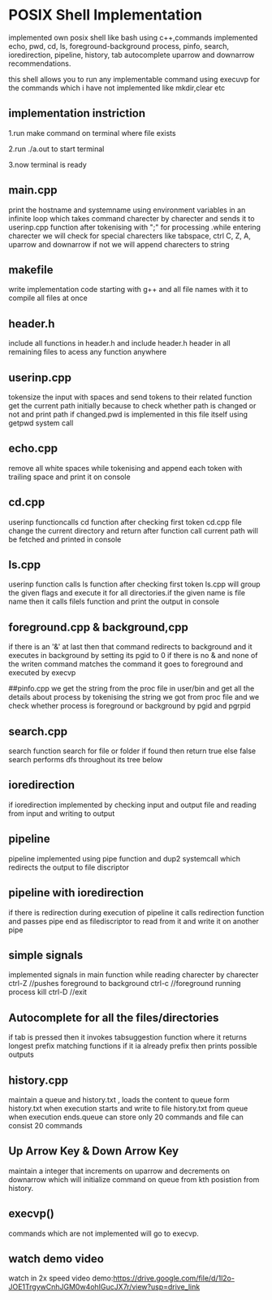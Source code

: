 
# POSIX Shell Implementation

implemented own posix shell like bash using c++,commands implemented echo, pwd, cd, ls, foreground-background process, pinfo, search, ioredirection, pipeline, history, tab autocomplete uparrow and downarrow recommendations.

this shell allows you to run any implementable command using execuvp for the commands which i have not implemented like mkdir,clear etc

## implementation instriction 
1.run make command on terminal where file exists 


2.run ./a.out to start terminal


3.now terminal is ready 


## main.cpp 

print the hostname and systemname using environment variables in an infinite loop which takes command charecter by charecter and sends it to userinp.cpp function after tokenising with ";" for processing .while entering charecter we will check for special charecters like tabspace, ctrl C, Z, A, uparrow and downarrow if not we will append charecters to string 

## makefile
write implementation code starting with g++ and all file names with it to compile all files at once

## header.h
include all functions in header.h and include header.h header in all remaining files to acess any function anywhere

## userinp.cpp
tokensize the input with spaces and send tokens to their related function get the current path initially because to check whether path is changed or not and print path if changed.pwd is implemented in this file itself using getpwd system call

## echo.cpp
remove all white spaces while tokenising and append each token with trailing space and print it on console

## cd.cpp
userinp functioncalls cd function after checking first token cd.cpp file change the current directory and return after function call current path will be fetched and printed in console

## ls.cpp
userinp function calls ls function after checking first token ls.cpp will group the given flags and execute it for all directories.if the given name is file name then it calls filels function and print the output in console

## foreground.cpp & background,cpp
if there is an '&' at last then that command redirects to background and it executes in background by setting its pgid to 0
if there is no & and none of the writen command matches the command it goes to foreground and executed by execvp

##pinfo.cpp
we get the string from the proc file in user/bin and get all the details about process by tokenising the string we got from proc file and we check whether process is foreground or background by pgid and pgrpid

## search.cpp
search function search for file or folder if found then return true else false search performs dfs throughout its tree below

## ioredirection
if ioredirection implemented by checking input and output file and reading from input and writing to output

## pipeline
pipeline implemented using pipe function and dup2 systemcall which redirects the output to file discriptor 

## pipeline with ioredirection
if there is redirection during execution of pipeline it calls redirection function and passes pipe end as filediscriptor to read from it and write it on another pipe

## simple signals
implemented signals in main function while reading charecter by charecter
ctrl-Z //pushes foreground to background
ctrl-c //foreground running process kill
ctrl-D //exit 

## Autocomplete for all the files/directories
if tab is pressed then it invokes tabsuggestion function where it returns longest prefix matching functions if it ia already prefix then prints possible outputs

## history.cpp
maintain a queue and history.txt , loads the content to queue form history.txt when execution starts and write to file history.txt from queue when execution ends.queue can store only 20 commands and file can consist 20 commands

## Up Arrow Key & Down Arrow Key
maintain a integer that increments on uparrow and decrements on downarrow which will initialize command on queue from kth posistion from history.

## execvp()
commands which are not implemented will go to execvp.

## watch demo video 
watch in 2x speed
video demo:https://drive.google.com/file/d/1l2o-JOE1TrgywCnhJGM0w4ohIGucJX7r/view?usp=drive_link

